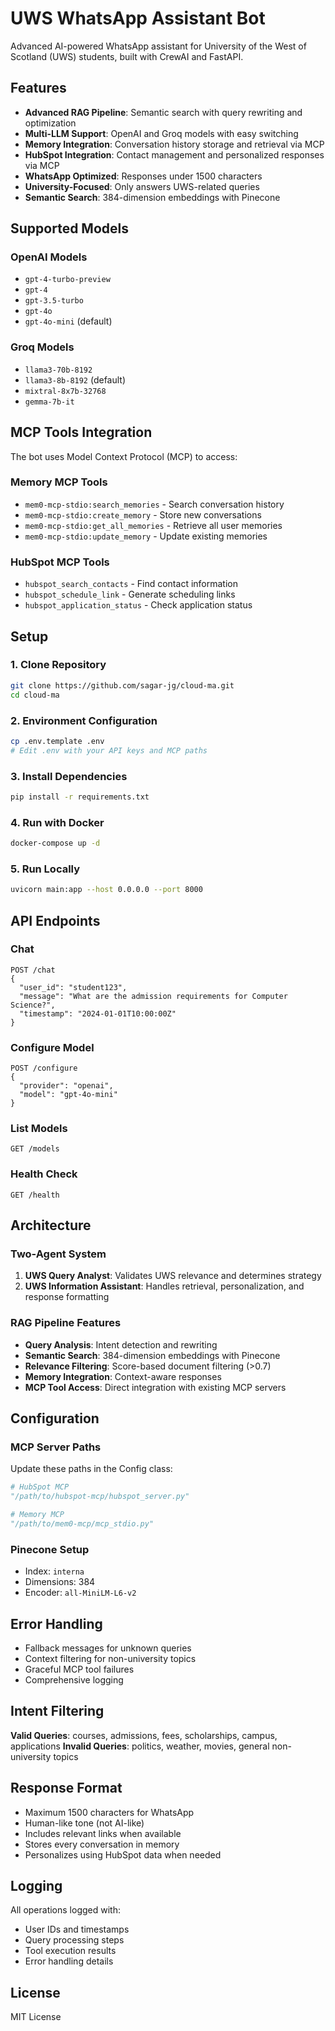 # UWS WhatsApp Assistant Bot

Advanced AI-powered WhatsApp assistant for University of the West of Scotland (UWS) students, built with CrewAI and FastAPI.

## Features

- **Advanced RAG Pipeline**: Semantic search with query rewriting and optimization
- **Multi-LLM Support**: OpenAI and Groq models with easy switching
- **Memory Integration**: Conversation history storage and retrieval via MCP
- **HubSpot Integration**: Contact management and personalized responses via MCP
- **WhatsApp Optimized**: Responses under 1500 characters
- **University-Focused**: Only answers UWS-related queries
- **Semantic Search**: 384-dimension embeddings with Pinecone

## Supported Models

### OpenAI Models
- `gpt-4-turbo-preview`
- `gpt-4`
- `gpt-3.5-turbo`
- `gpt-4o`
- `gpt-4o-mini` (default)

### Groq Models
- `llama3-70b-8192`
- `llama3-8b-8192` (default)
- `mixtral-8x7b-32768`
- `gemma-7b-it`

## MCP Tools Integration

The bot uses Model Context Protocol (MCP) to access:

### Memory MCP Tools
- `mem0-mcp-stdio:search_memories` - Search conversation history
- `mem0-mcp-stdio:create_memory` - Store new conversations
- `mem0-mcp-stdio:get_all_memories` - Retrieve all user memories
- `mem0-mcp-stdio:update_memory` - Update existing memories

### HubSpot MCP Tools
- `hubspot_search_contacts` - Find contact information
- `hubspot_schedule_link` - Generate scheduling links
- `hubspot_application_status` - Check application status

## Setup

### 1. Clone Repository
```bash
git clone https://github.com/sagar-jg/cloud-ma.git
cd cloud-ma
```

### 2. Environment Configuration
```bash
cp .env.template .env
# Edit .env with your API keys and MCP paths
```

### 3. Install Dependencies
```bash
pip install -r requirements.txt
```

### 4. Run with Docker
```bash
docker-compose up -d
```

### 5. Run Locally
```bash
uvicorn main:app --host 0.0.0.0 --port 8000
```

## API Endpoints

### Chat
```http
POST /chat
{
  "user_id": "student123",
  "message": "What are the admission requirements for Computer Science?",
  "timestamp": "2024-01-01T10:00:00Z"
}
```

### Configure Model
```http
POST /configure
{
  "provider": "openai",
  "model": "gpt-4o-mini"
}
```

### List Models
```http
GET /models
```

### Health Check
```http
GET /health
```

## Architecture

### Two-Agent System
1. **UWS Query Analyst**: Validates UWS relevance and determines strategy
2. **UWS Information Assistant**: Handles retrieval, personalization, and response formatting

### RAG Pipeline Features
- **Query Analysis**: Intent detection and rewriting
- **Semantic Search**: 384-dimension embeddings with Pinecone
- **Relevance Filtering**: Score-based document filtering (>0.7)
- **Memory Integration**: Context-aware responses
- **MCP Tool Access**: Direct integration with existing MCP servers

## Configuration

### MCP Server Paths
Update these paths in the Config class:
```python
# HubSpot MCP
"/path/to/hubspot-mcp/hubspot_server.py"

# Memory MCP  
"/path/to/mem0-mcp/mcp_stdio.py"
```

### Pinecone Setup
- Index: `interna`
- Dimensions: 384
- Encoder: `all-MiniLM-L6-v2`

## Error Handling

- Fallback messages for unknown queries
- Context filtering for non-university topics
- Graceful MCP tool failures
- Comprehensive logging

## Intent Filtering

**Valid Queries**: courses, admissions, fees, scholarships, campus, applications
**Invalid Queries**: politics, weather, movies, general non-university topics

## Response Format

- Maximum 1500 characters for WhatsApp
- Human-like tone (not AI-like)
- Includes relevant links when available
- Stores every conversation in memory
- Personalizes using HubSpot data when needed

## Logging

All operations logged with:
- User IDs and timestamps
- Query processing steps
- Tool execution results
- Error handling details

## License

MIT License